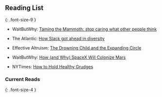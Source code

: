 ## Reading List
{: .font-size-9 }

* WaitButWhy: [Taming the Mammoth: stop caring what other people think](https://waitbutwhy.com/2014/06/taming-mammoth-let-peoples-opinions-run-life.html)

* The Atlantic: [How Slack got ahead in diversity](https://www.theatlantic.com/technology/archive/2018/04/how-slack-got-ahead-in-diversity/558806/)

* Effective Altruism: [The Drowning Child and the Expanding Circle](https://forum.effectivealtruism.org/posts/SwG8Tj9RkG8DzpM4f/the-drowning-child-and-the-expanding-circle)

* WaitButWhy: [How (and Why) SpaceX Will Colonize Mars](https://waitbutwhy.com/2015/08/how-and-why-spacex-will-colonize-mars.html)

* NYTimes: [How to Hold Healthy Grudges](https://www.nytimes.com/2019/01/02/style/self-care/how-to-hold-healthy-grudges.html)

### Current Reads
{: .font-size-4 }
